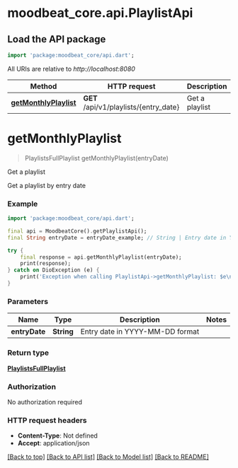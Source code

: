 # moodbeat_core.api.PlaylistApi

## Load the API package
```dart
import 'package:moodbeat_core/api.dart';
```

All URIs are relative to *http://localhost:8080*

Method | HTTP request | Description
------------- | ------------- | -------------
[**getMonthlyPlaylist**](PlaylistApi.md#getmonthlyplaylist) | **GET** /api/v1/playlists/{entry_date} | Get a playlist


# **getMonthlyPlaylist**
> PlaylistsFullPlaylist getMonthlyPlaylist(entryDate)

Get a playlist

Get a playlist by entry date

### Example
```dart
import 'package:moodbeat_core/api.dart';

final api = MoodbeatCore().getPlaylistApi();
final String entryDate = entryDate_example; // String | Entry date in YYYY-MM-DD format

try {
    final response = api.getMonthlyPlaylist(entryDate);
    print(response);
} catch on DioException (e) {
    print('Exception when calling PlaylistApi->getMonthlyPlaylist: $e\n');
}
```

### Parameters

Name | Type | Description  | Notes
------------- | ------------- | ------------- | -------------
 **entryDate** | **String**| Entry date in YYYY-MM-DD format | 

### Return type

[**PlaylistsFullPlaylist**](PlaylistsFullPlaylist.md)

### Authorization

No authorization required

### HTTP request headers

 - **Content-Type**: Not defined
 - **Accept**: application/json

[[Back to top]](#) [[Back to API list]](../README.md#documentation-for-api-endpoints) [[Back to Model list]](../README.md#documentation-for-models) [[Back to README]](../README.md)

